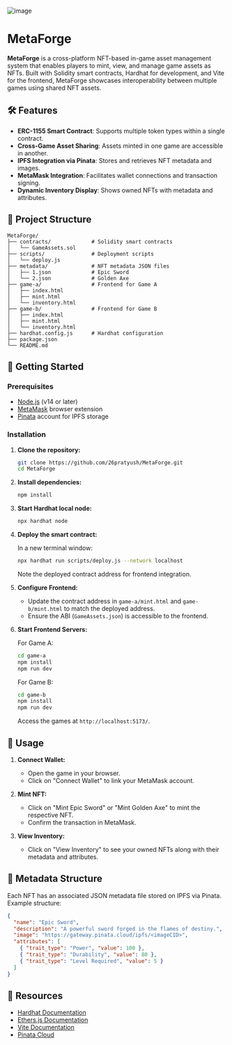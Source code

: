 ![image](https://github.com/user-attachments/assets/0421aa10-ead2-4756-b492-a111a5131541)

# MetaForge

**MetaForge** is a cross-platform NFT-based in-game asset management system that enables players to mint, view, and manage game assets as NFTs. Built with Solidity smart contracts, Hardhat for development, and Vite for the frontend, MetaForge showcases interoperability between multiple games using shared NFT assets.

## 🛠️ Features

* **ERC-1155 Smart Contract**: Supports multiple token types within a single contract.
* **Cross-Game Asset Sharing**: Assets minted in one game are accessible in another.
* **IPFS Integration via Pinata**: Stores and retrieves NFT metadata and images.
* **MetaMask Integration**: Facilitates wallet connections and transaction signing.
* **Dynamic Inventory Display**: Shows owned NFTs with metadata and attributes.

## 📁 Project Structure

```
MetaForge/
├── contracts/             # Solidity smart contracts
│   └── GameAssets.sol
├── scripts/               # Deployment scripts
│   └── deploy.js
├── metadata/              # NFT metadata JSON files
│   ├── 1.json             # Epic Sword
│   └── 2.json             # Golden Axe
├── game-a/                # Frontend for Game A
│   ├── index.html
│   ├── mint.html
│   └── inventory.html
├── game-b/                # Frontend for Game B
│   ├── index.html
│   ├── mint.html
│   └── inventory.html
├── hardhat.config.js      # Hardhat configuration
├── package.json
└── README.md
```

## 🚀 Getting Started

### Prerequisites

* [Node.js](https://nodejs.org/) (v14 or later)
* [MetaMask](https://metamask.io/) browser extension
* [Pinata](https://www.pinata.cloud/) account for IPFS storage

### Installation

1. **Clone the repository:**

   ```bash
   git clone https://github.com/26pratyush/MetaForge.git
   cd MetaForge
   ```

2. **Install dependencies:**

   ```bash
   npm install
   ```

3. **Start Hardhat local node:**

   ```bash
   npx hardhat node
   ```

4. **Deploy the smart contract:**

   In a new terminal window:

   ```bash
   npx hardhat run scripts/deploy.js --network localhost
   ```

   Note the deployed contract address for frontend integration.

5. **Configure Frontend:**

   * Update the contract address in `game-a/mint.html` and `game-b/mint.html` to match the deployed address.
   * Ensure the ABI (`GameAssets.json`) is accessible to the frontend.

6. **Start Frontend Servers:**

   For Game A:

   ```bash
   cd game-a
   npm install
   npm run dev
   ```

   For Game B:

   ```bash
   cd game-b
   npm install
   npm run dev
   ```

   Access the games at `http://localhost:5173/`.

## 🧪 Usage

1. **Connect Wallet:**

   * Open the game in your browser.
   * Click on "Connect Wallet" to link your MetaMask account.

2. **Mint NFT:**

   * Click on "Mint Epic Sword" or "Mint Golden Axe" to mint the respective NFT.
   * Confirm the transaction in MetaMask.

3. **View Inventory:**

   * Click on "View Inventory" to see your owned NFTs along with their metadata and attributes.

## 📄 Metadata Structure

Each NFT has an associated JSON metadata file stored on IPFS via Pinata. Example structure:

```json
{
  "name": "Epic Sword",
  "description": "A powerful sword forged in the flames of destiny.",
  "image": "https://gateway.pinata.cloud/ipfs/<imageCID>",
  "attributes": [
    { "trait_type": "Power", "value": 100 },
    { "trait_type": "Durability", "value": 80 },
    { "trait_type": "Level Required", "value": 5 }
  ]
}
```

## 🔗 Resources

* [Hardhat Documentation](https://hardhat.org/getting-started/)
* [Ethers.js Documentation](https://docs.ethers.io/v5/)
* [Vite Documentation](https://vitejs.dev/guide/)
* [Pinata Cloud](https://www.pinata.cloud/)

